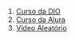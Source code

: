 1. [Curso da DIO](https://digitalinnovation.one/artigos/aprenda-o-que-sao-estrutura-de-dados-e-algoritmos-material-curso-dio)
2. [Curso da Alura](https://www.alura.com.br/conteudo/estrutura-de-dados)
3. [Vídeo Aleatório](https://www.youtube.com/watch?v=57VqgNjbzrg)